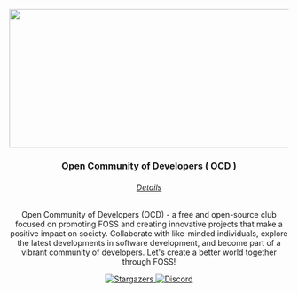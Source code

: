<p align="center">
  <img align="center" width="585" height="250" src="https://user-images.githubusercontent.com/107239398/236382393-3c160c87-25b2-4aaf-9dd4-34a2a3a1b35d.png">
</p>

<h3 align="center">Open Community of Developers ( OCD )</h3>

<h6 align="center">
  <a href="#">
    Details
  </a>
</h6>

<p align="center"> Open Community of Developers (OCD) - a free and open-source club focused on promoting FOSS and creating innovative projects that make a positive impact on society. Collaborate with like-minded individuals, explore the latest developments in software development, and become part of a vibrant community of developers. Let's create a better world together through FOSS!</p>

<p align="center">
  <a href="https://github.com/">
    <img
      alt="Stargazers"
      src="https://img.shields.io/github/last-commit/Open-Community-of-Developers/.github?color=00fff3&logoColor=1a1e24&style=for-the-badge"
    >
  </a>
<!--   <a href="#">
    <img
      alt="Issues"
      src="https://img.shields.io/github/issues/Open-Community-of-Developers/#?style=for-the-badge&logo=gitbook&color=70a5eb&logoColor=b6beca&labelColor=1a1e24"
    >
  </a> -->
  <a href="https://discord.gg/3N3urAvx3t">
    <img
      alt="Discord"
      src="https://img.shields.io/discord/1084115052149362688?style=for-the-badge&logo=discord&color=00fff3&logoColor=b6beca&labelColor=1a1e24"
    >
  </a>
</p>
